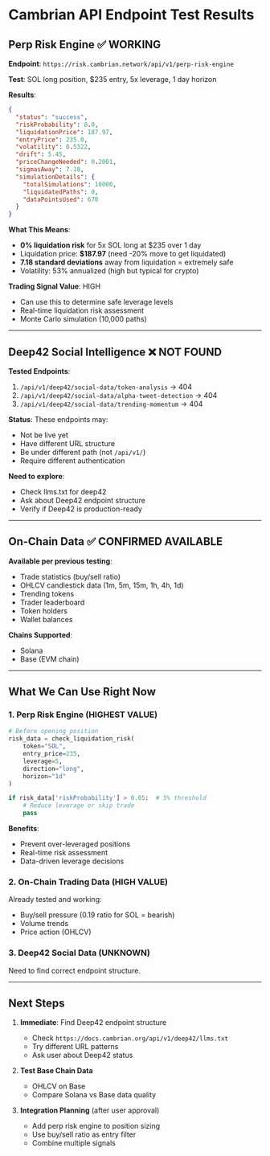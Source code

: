 # Cambrian API Endpoint Test Results

## Perp Risk Engine ✅ WORKING

**Endpoint**: `https://risk.cambrian.network/api/v1/perp-risk-engine`

**Test**: SOL long position, $235 entry, 5x leverage, 1 day horizon

**Results**:
```json
{
  "status": "success",
  "riskProbability": 0.0,
  "liquidationPrice": 187.97,
  "entryPrice": 235.0,
  "volatility": 0.5322,
  "drift": 5.45,
  "priceChangeNeeded": 0.2001,
  "sigmasAway": 7.18,
  "simulationDetails": {
    "totalSimulations": 10000,
    "liquidatedPaths": 0,
    "dataPointsUsed": 670
  }
}
```

**What This Means**:
- **0% liquidation risk** for 5x SOL long at $235 over 1 day
- Liquidation price: **$187.97** (need -20% move to get liquidated)
- **7.18 standard deviations** away from liquidation = extremely safe
- Volatility: 53% annualized (high but typical for crypto)

**Trading Signal Value**: HIGH
- Can use this to determine safe leverage levels
- Real-time liquidation risk assessment
- Monte Carlo simulation (10,000 paths)

---

## Deep42 Social Intelligence ❌ NOT FOUND

**Tested Endpoints**:
1. `/api/v1/deep42/social-data/token-analysis` → 404
2. `/api/v1/deep42/social-data/alpha-tweet-detection` → 404
3. `/api/v1/deep42/social-data/trending-momentum` → 404

**Status**: These endpoints may:
- Not be live yet
- Have different URL structure
- Be under different path (not `/api/v1/`)
- Require different authentication

**Need to explore**:
- Check llms.txt for deep42
- Ask about Deep42 endpoint structure
- Verify if Deep42 is production-ready

---

## On-Chain Data ✅ CONFIRMED AVAILABLE

**Available per previous testing**:
- Trade statistics (buy/sell ratio)
- OHLCV candlestick data (1m, 5m, 15m, 1h, 4h, 1d)
- Trending tokens
- Trader leaderboard
- Token holders
- Wallet balances

**Chains Supported**:
- Solana
- Base (EVM chain)

---

## What We Can Use Right Now

### 1. Perp Risk Engine (HIGHEST VALUE)
```python
# Before opening position
risk_data = check_liquidation_risk(
    token="SOL",
    entry_price=235,
    leverage=5,
    direction="long",
    horizon="1d"
)

if risk_data['riskProbability'] > 0.05:  # 5% threshold
    # Reduce leverage or skip trade
    pass
```

**Benefits**:
- Prevent over-leveraged positions
- Real-time risk assessment
- Data-driven leverage decisions

### 2. On-Chain Trading Data (HIGH VALUE)
Already tested and working:
- Buy/sell pressure (0.19 ratio for SOL = bearish)
- Volume trends
- Price action (OHLCV)

### 3. Deep42 Social Data (UNKNOWN)
Need to find correct endpoint structure.

---

## Next Steps

1. **Immediate**: Find Deep42 endpoint structure
   - Check `https://docs.cambrian.org/api/v1/deep42/llms.txt`
   - Try different URL patterns
   - Ask user about Deep42 status

2. **Test Base Chain Data**
   - OHLCV on Base
   - Compare Solana vs Base data quality

3. **Integration Planning** (after user approval)
   - Add perp risk engine to position sizing
   - Use buy/sell ratio as entry filter
   - Combine multiple signals
